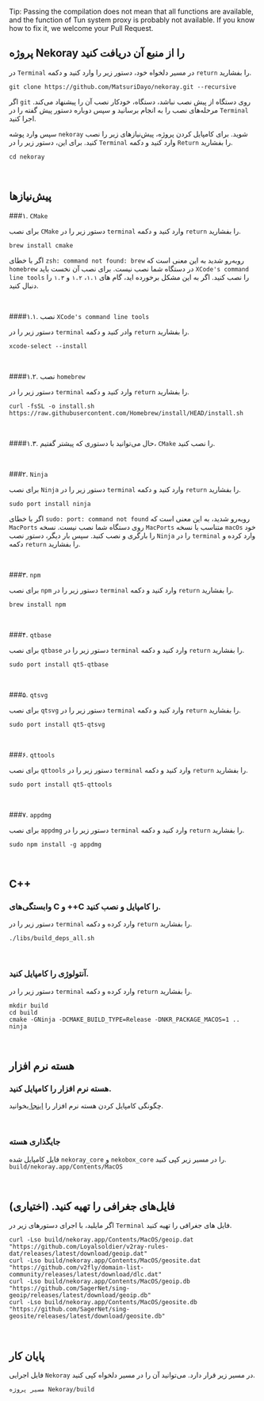 Tip: Passing the compilation does not mean that all functions are available, and the function of Tun system proxy is probably not available. If you know how to fix it, we welcome your Pull Request.

## پروژه Nekoray را از منبع آن دریافت کنید
در `Terminal` در مسیر دلخواه خود، دستور زیر را وارد کنید و دکمه `return` را بفشارید.
```shell
git clone https://github.com/MatsuriDayo/nekoray.git --recursive
```
اگر `git` روی دستگاه از پیش نصب نباشد، دستگاه، خودکار نصب آن را پیشنهاد می‌کند. مرحله‌های نصب را به انجام برسانید و سپس دوباره دستور پیش گفته را در `Terminal` اجرا کنید.

سپس وارد پوشه `nekoray` شوید.
برای کامپایل کردن پروژه، پیش‌نیازهای زیر را نصب کنید. برای این، دستور زیر را در `Terminal` وارد کنید و دکمه `Return` را بفشارید.


```shell
cd nekoray
```
<br>

## پیش‌نیازها

###۱. `CMake`

برای نصب `CMake` دستور زیر را در `terminal` وارد کنید و دکمه `return` را بفشارید.
```shell
brew install cmake
```
اگر با خطای `zsh: command not found: brew` روبه‌رو شدید به این معنی است که `homebrew` در دستگاه شما نصب نیست. برای نصب آن نخست باید `XCode's command line tools` را نصب کنید. اگر به این مشکل برخورده‌ اید، گام های `۱.۱`، `۱.۲` و `۱.۳` را دنبال کنید.

<br>

####۱.۱. نصب `XCode's command line tools`

دستور زیر را در `terminal` وادر کنید و دکمه `return` را بفشارید.
```shell
xcode-select --install
```

<br>

####۱.۲. نصب `homebrew`

دستور زیر را در `terminal` وارد کنید و دکمه `return` را بفشارید.
```shell
curl -fsSL -o install.sh https://raw.githubusercontent.com/Homebrew/install/HEAD/install.sh
```

<br>

####۱.۳. حال می‌توانید با دستوری که پیشتر گفتیم، `CMake` را نصب کنید.

<br>

###۲. `Ninja`

برای نصب `Ninja` دستور زیر را در `terminal` وارد کنید و دکمه `return` را بفشارید.
```shell
sudo port install ninja
```
اگر با خطای `sudo: port: command not found` روبه‌رو شدید، به این معنی است که `MacPorts` روی دستگاه شما نصب نیست. نسخه `MacPorts` متناسب با نسخه `macOs` خود را بارگری و نصب کنید. سپس بار دیگر، دستور نصب `Ninja` را در `terminal` وارد کرده و دکمه `return` را بفشارید.

<br>

###۳. `npm`

برای نصب `npm` دستور زیر را در `terminal` وارد کنید و دکمه `return` را بفشارید.
```shell
brew install npm
```

<br>

###۴. `qtbase`

برای نصب `qtbase` دستور زیر را در `terminal` وارد کنید و دکمه `return` را بفشارید.
```shell
sudo port install qt5-qtbase
```

<br>

###۵. `qtsvg`

برای نصب `qtsvg` دستور زیر را در `terminal` وارد کنید و دکمه `return` را بفشارید.
```shell
sudo port install qt5-qtsvg
```

<br>

###۶. `qttools`

برای نصب `qttools` دستور زیر را در `terminal` وارد کنید و دکمه `return` را بفشارید.
```shell
sudo port install qt5-qttools
```

<br>

###۷. `appdmg`

برای نصب `appdmg` دستور زیر را در `terminal` وارد کنید و دکمه `return` را بفشارید.
```shell
sudo npm install -g appdmg
```

<br>

## C++

### وابستگی‌های C و ++C را کامپایل و نصب کنید.

دستور زیر را در `terminal` وارد کرده و دکمه `return` را بفشارید.

```shell
./libs/build_deps_all.sh
```

<br>

### آنتولوژی را کامپایل کنید.

دستور زیر را در `terminal` وارد کرده و دکمه `return` را بفشارید.
```shell
mkdir build
cd build
cmake -GNinja -DCMAKE_BUILD_TYPE=Release -DNKR_PACKAGE_MACOS=1 ..
ninja
```

<br>

## هسته نرم افزار

### هسته نرم افزار را کامپایل کنید.

چگونگی کامپایل کردن هسته نرم افزار را [اینجا ](./Build_Core_fa.md)بخوانید.

<br>

### جایگذاری هسته

فایل کامپایل شده `nekoray_core` و `nekobox_core` را در مسیر زیر کپی کنید.
`build/nekoray.app/Contents/MacOS`

<br>

## فایل‌های جغرافی را تهیه کنید. (اختیاری)

اگر مایلید، با اجرای دستورهای زیر در `Terminal` فایل های جغرافی را تهیه کنید.

```shell
curl -Lso build/nekoray.app/Contents/MacOS/geoip.dat "https://github.com/Loyalsoldier/v2ray-rules-dat/releases/latest/download/geoip.dat"
curl -Lso build/nekoray.app/Contents/MacOS/geosite.dat "https://github.com/v2fly/domain-list-community/releases/latest/download/dlc.dat"
curl -Lso build/nekoray.app/Contents/MacOS/geoip.db "https://github.com/SagerNet/sing-geoip/releases/latest/download/geoip.db"
curl -Lso build/nekoray.app/Contents/MacOS/geosite.db "https://github.com/SagerNet/sing-geosite/releases/latest/download/geosite.db"
```
<br>

## پایان کار

فایل اجرایی `Nekoray` در مسیر زیر قرار دارد. می‌توانید آن را در مسیر دلخواه کپی کنید.

`مسیر پروژه Nekoray/build`